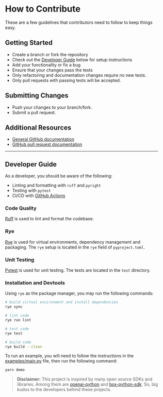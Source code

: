 # How to Contribute

These are a few guidelines that contributors need to follow to keep things easy.

## Getting Started

- Create a branch or fork the repository
- Check out the [Developer Guide](#developer-guide) below for setup instructions
- Add your functionality or fix a bug
- Ensure that your changes pass the tests
- Only refactoring and documentation changes require no new tests.
- Only pull requests with passing tests will be accepted.

## Submitting Changes

- Push your changes to your branch/fork.
- Submit a pull request.

## Additional Resources

- [General GitHub documentation](http://help.github.com/)
- [GitHub pull request documentation](http://help.github.com/send-pull-requests/)

---

## Developer Guide

As a developer, you should be aware of the following:

- Linting and formatting with `ruff` and `pyright`
- Testing with `pytest`
- CI/CD with [GitHub Actions](https://docs.github.com/en/actions/quickstart)

### Code Quality

[Ruff](https://docs.astral.sh/ruff/linter/) is used to lint and format the codebase.

### Rye

[Rye](https://rye-up.com/) is used for virtual environments, dependency management
and packaging. The `rye` setup is located in the `rye` field of `pyproject.toml`.

### Unit Testing

[Pytest](https://docs.pytest.org/en/stable/) is used for unit testing. The tests are
located in the `test` directory.

### Installation and Devtools

Using `rye` as the package manager, you may run the following commands:

```bash
# build virtual environment and install dependencies
rye sync

# lint code
rye run lint

# test code
rye test

# build code
rye build --clean
```

To run an example, you will need to follow the instructions in the
[examples/main.py](./examples/main.py) file, then run the following command:

```bash
yarn demo
```

> **Disclaimer:** This project is inspired by many open source SDKs and libraries.
> Among them are [openai-python] and [box-python-sdk]. So, big kudos to the developers
> behind these projects.

[openai-python]: https://github.com/openai/openai-python
[box-python-sdk]: https://github.com/box/box-python-sdk
